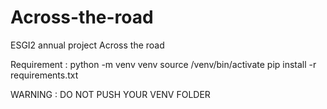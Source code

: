 # Across-the-road
ESGI2 annual project Across the road

Requirement :
python -m venv venv
source /venv/bin/activate
pip install -r requirements.txt

WARNING :
DO NOT PUSH YOUR VENV FOLDER